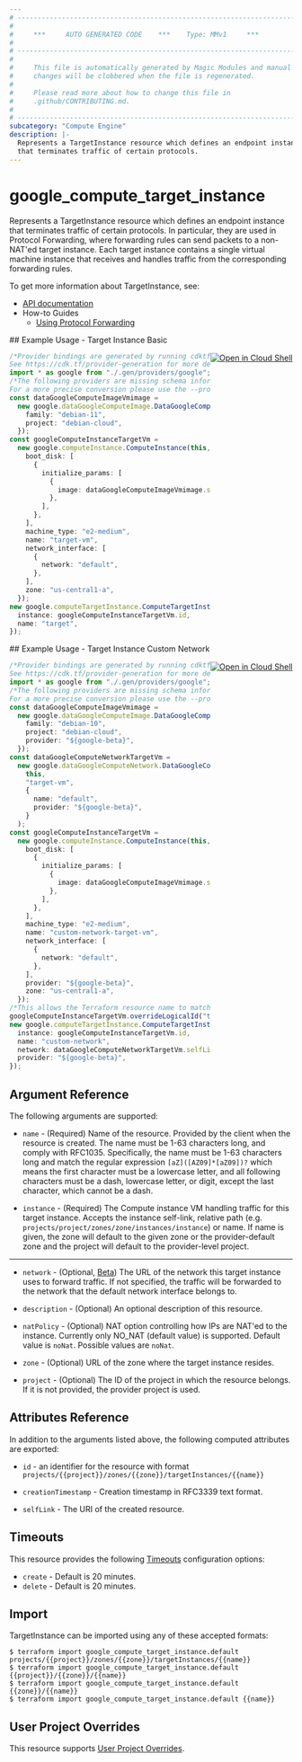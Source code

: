 ```yaml
---
# ----------------------------------------------------------------------------
#
#     ***     AUTO GENERATED CODE    ***    Type: MMv1     ***
#
# ----------------------------------------------------------------------------
#
#     This file is automatically generated by Magic Modules and manual
#     changes will be clobbered when the file is regenerated.
#
#     Please read more about how to change this file in
#     .github/CONTRIBUTING.md.
#
# ----------------------------------------------------------------------------
subcategory: "Compute Engine"
description: |-
  Represents a TargetInstance resource which defines an endpoint instance
  that terminates traffic of certain protocols.
---
```


# google\_compute\_target\_instance

Represents a TargetInstance resource which defines an endpoint instance
that terminates traffic of certain protocols. In particular, they are used
in Protocol Forwarding, where forwarding rules can send packets to a
non-NAT'ed target instance. Each target instance contains a single
virtual machine instance that receives and handles traffic from the
corresponding forwarding rules.

To get more information about TargetInstance, see:

* [API documentation](https://cloud.google.com/compute/docs/reference/v1/targetInstances)
* How-to Guides
  * [Using Protocol Forwarding](https://cloud.google.com/compute/docs/protocol-forwarding)

<div class = "oics-button" style="float: right; margin: 0 0 -15px">
  <a href="https://console.cloud.google.com/cloudshell/open?cloudshell_git_repo=https%3A%2F%2Fgithub.com%2Fterraform-google-modules%2Fdocs-examples.git&cloudshell_working_dir=target_instance_basic&cloudshell_image=gcr.io%2Fgraphite-cloud-shell-images%2Fterraform%3Alatest&open_in_editor=main.tf&cloudshell_print=.%2Fmotd&cloudshell_tutorial=.%2Ftutorial.md" target="_blank">
    <img alt="Open in Cloud Shell" src="//gstatic.com/cloudssh/images/open-btn.svg" style="max-height: 44px; margin: 32px auto; max-width: 100%;">
  </a>
</div>
## Example Usage - Target Instance Basic

```typescript
/*Provider bindings are generated by running cdktf get.
See https://cdk.tf/provider-generation for more details.*/
import * as google from "./.gen/providers/google";
/*The following providers are missing schema information and might need manual adjustments to synthesize correctly: google.
For a more precise conversion please use the --provider flag in convert.*/
const dataGoogleComputeImageVmimage =
  new google.dataGoogleComputeImage.DataGoogleComputeImage(this, "vmimage", {
    family: "debian-11",
    project: "debian-cloud",
  });
const googleComputeInstanceTargetVm =
  new google.computeInstance.ComputeInstance(this, "target-vm", {
    boot_disk: [
      {
        initialize_params: [
          {
            image: dataGoogleComputeImageVmimage.selfLink,
          },
        ],
      },
    ],
    machine_type: "e2-medium",
    name: "target-vm",
    network_interface: [
      {
        network: "default",
      },
    ],
    zone: "us-central1-a",
  });
new google.computeTargetInstance.ComputeTargetInstance(this, "default", {
  instance: googleComputeInstanceTargetVm.id,
  name: "target",
});

```

<div class = "oics-button" style="float: right; margin: 0 0 -15px">
  <a href="https://console.cloud.google.com/cloudshell/open?cloudshell_git_repo=https%3A%2F%2Fgithub.com%2Fterraform-google-modules%2Fdocs-examples.git&cloudshell_working_dir=target_instance_custom_network&cloudshell_image=gcr.io%2Fgraphite-cloud-shell-images%2Fterraform%3Alatest&open_in_editor=main.tf&cloudshell_print=.%2Fmotd&cloudshell_tutorial=.%2Ftutorial.md" target="_blank">
    <img alt="Open in Cloud Shell" src="//gstatic.com/cloudssh/images/open-btn.svg" style="max-height: 44px; margin: 32px auto; max-width: 100%;">
  </a>
</div>
## Example Usage - Target Instance Custom Network

```typescript
/*Provider bindings are generated by running cdktf get.
See https://cdk.tf/provider-generation for more details.*/
import * as google from "./.gen/providers/google";
/*The following providers are missing schema information and might need manual adjustments to synthesize correctly: google.
For a more precise conversion please use the --provider flag in convert.*/
const dataGoogleComputeImageVmimage =
  new google.dataGoogleComputeImage.DataGoogleComputeImage(this, "vmimage", {
    family: "debian-10",
    project: "debian-cloud",
    provider: "${google-beta}",
  });
const dataGoogleComputeNetworkTargetVm =
  new google.dataGoogleComputeNetwork.DataGoogleComputeNetwork(
    this,
    "target-vm",
    {
      name: "default",
      provider: "${google-beta}",
    }
  );
const googleComputeInstanceTargetVm =
  new google.computeInstance.ComputeInstance(this, "target-vm_2", {
    boot_disk: [
      {
        initialize_params: [
          {
            image: dataGoogleComputeImageVmimage.selfLink,
          },
        ],
      },
    ],
    machine_type: "e2-medium",
    name: "custom-network-target-vm",
    network_interface: [
      {
        network: "default",
      },
    ],
    provider: "${google-beta}",
    zone: "us-central1-a",
  });
/*This allows the Terraform resource name to match the original name. You can remove the call if you don't need them to match.*/
googleComputeInstanceTargetVm.overrideLogicalId("target-vm");
new google.computeTargetInstance.ComputeTargetInstance(this, "custom_network", {
  instance: googleComputeInstanceTargetVm.id,
  name: "custom-network",
  network: dataGoogleComputeNetworkTargetVm.selfLink,
  provider: "${google-beta}",
});

```

## Argument Reference

The following arguments are supported:

*   `name` -
    (Required)
    Name of the resource. Provided by the client when the resource is
    created. The name must be 1-63 characters long, and comply with
    RFC1035. Specifically, the name must be 1-63 characters long and match
    the regular expression `[aZ]([AZ09]*[aZ09])?` which means the
    first character must be a lowercase letter, and all following
    characters must be a dash, lowercase letter, or digit, except the last
    character, which cannot be a dash.

*   `instance` -
    (Required)
    The Compute instance VM handling traffic for this target instance.
    Accepts the instance self-link, relative path
    (e.g. `projects/project/zones/zone/instances/instance`) or name. If
    name is given, the zone will default to the given zone or
    the provider-default zone and the project will default to the
    provider-level project.

***

*   `network` -
    (Optional, [Beta](https://terraform.io/docs/providers/google/guides/provider_versions.html))
    The URL of the network this target instance uses to forward traffic. If not specified, the traffic will be forwarded to the network that the default network interface belongs to.

*   `description` -
    (Optional)
    An optional description of this resource.

*   `natPolicy` -
    (Optional)
    NAT option controlling how IPs are NAT'ed to the instance.
    Currently only NO\_NAT (default value) is supported.
    Default value is `noNat`.
    Possible values are `noNat`.

*   `zone` -
    (Optional)
    URL of the zone where the target instance resides.

*   `project` - (Optional) The ID of the project in which the resource belongs.
    If it is not provided, the provider project is used.

## Attributes Reference

In addition to the arguments listed above, the following computed attributes are exported:

*   `id` - an identifier for the resource with format `projects/{{project}}/zones/{{zone}}/targetInstances/{{name}}`

*   `creationTimestamp` -
    Creation timestamp in RFC3339 text format.

*   `selfLink` - The URI of the created resource.

## Timeouts

This resource provides the following
[Timeouts](https://developer.hashicorp.com/terraform/plugin/sdkv2/resources/retries-and-customizable-timeouts) configuration options:

* `create` - Default is 20 minutes.
* `delete` - Default is 20 minutes.

## Import

TargetInstance can be imported using any of these accepted formats:

```console
$ terraform import google_compute_target_instance.default projects/{{project}}/zones/{{zone}}/targetInstances/{{name}}
$ terraform import google_compute_target_instance.default {{project}}/{{zone}}/{{name}}
$ terraform import google_compute_target_instance.default {{zone}}/{{name}}
$ terraform import google_compute_target_instance.default {{name}}
```

## User Project Overrides

This resource supports [User Project Overrides](https://registry.terraform.io/providers/hashicorp/google/latest/docs/guides/provider_reference#user_project_override).
